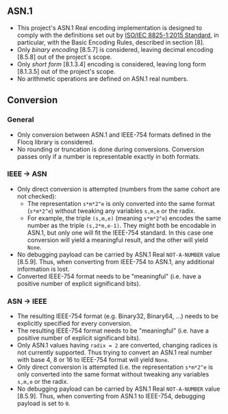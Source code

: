 ## ASN.1

* This project's ASN.1 Real encoding implementation  is designed to comply with the definitions set out by [ISO/IEC 8825-1:2015 Standard](https://www.iso.org/standard/68345.html), in particular, with the Basic Encoding Rules, described in section [8].
* Only _binary encoding_ [8.5.7] is considered, leaving decimal encoding [8.5.8] out of the project`s scope.
* Only *short form* [8.1.3.4] encoding is considered, leaving long form [8.1.3.5] out of the project's scope.
* No arithmetic operations are defined on ASN.1 real numbers.

## Conversion

### General

* Only conversion between ASN.1 and IEEE-754 formats defined in the Flocq library is considered.
* No rounding or truncation is done during conversions. Conversion passes only if a number is representable exactly in both formats.

### IEEE -> ASN

* Only direct conversion is attempted (numbers from the same cohort are not checked):
	* The representation `s*m*2^e` is only converted into the same format (`s*m*2^e`) without tweaking any variables `s,m,e` or the radix.
	* For example, the triple `(s,m,e)` (meaning `s*m*2^e`) encodes the same number as the triple `(s,2*m,e-1)`. They might both be encodable in ASN.1, but only one will fit the IEEE-754 standard. In this case one conversion will yield a meaningful result, and the other will yield `None`.
* No debugging payload can be carried by ASN.1 Real `NOT-A-NUMBER` value [8.5.9].
Thus, when converting from IEEE-754 to ASN.1, any additional information is lost.
* Converted IEEE-754 format needs to be "meaningful" (i.e. have a positive number of explicit significand bits).

### ASN -> IEEE

* The resulting IEEE-754 format (e.g. Binary32, Binary64, ...) needs to be explicitly specified for every conversion.
* The resulting IEEE-754 format needs to be "meaningful" (i.e. have a positive number of explicit significand bits).
* Only ASN.1 values having `radix = 2` are converted, changing radices is not currently supported. Thus trying to convert an ASN.1 real number with base 4, 8 or 16 to IEEE-754 format will yield `None`.
* Only direct conversion is attempted (i.e. the representation `s*m*2^e` is only converted into the same format without tweaking any variables `s,m,e` or the radix.
* No debugging payload can be carried by ASN.1 Real `NOT-A-NUMBER` value [8.5.9]. Thus, when converting from ASN.1 to IEEE-754, debugging payload is set to `0`.
